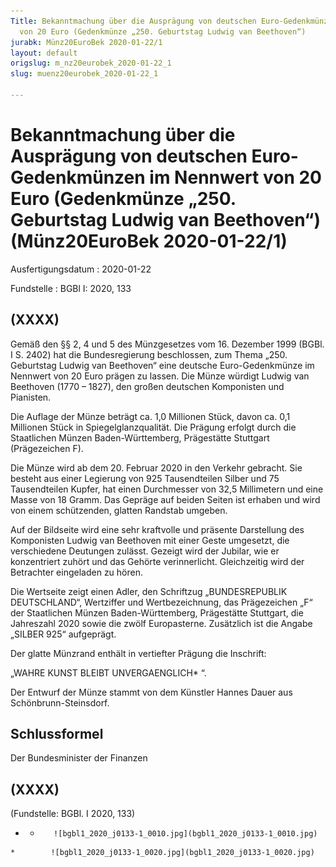 ```yaml
---
Title: Bekanntmachung über die Ausprägung von deutschen Euro-Gedenkmünzen im Nennwert
  von 20 Euro (Gedenkmünze „250. Geburtstag Ludwig van Beethoven“)
jurabk: Münz20EuroBek 2020-01-22/1
layout: default
origslug: m_nz20eurobek_2020-01-22_1
slug: muenz20eurobek_2020-01-22_1

---
```


# Bekanntmachung über die Ausprägung von deutschen Euro-Gedenkmünzen im Nennwert von 20 Euro (Gedenkmünze „250. Geburtstag Ludwig van Beethoven“) (Münz20EuroBek 2020-01-22/1)

Ausfertigungsdatum
:   2020-01-22

Fundstelle
:   BGBl I: 2020, 133


## (XXXX)

Gemäß den §§ 2, 4 und 5 des Münzgesetzes vom 16. Dezember 1999 (BGBl. I S. 2402) hat die Bundesregierung beschlossen, zum Thema „250. Geburtstag Ludwig van Beethoven“ eine deutsche Euro-Gedenkmünze im Nennwert von 20 Euro prägen zu lassen. Die Münze würdigt Ludwig van Beethoven (1770 – 1827), den großen deutschen Komponisten und Pianisten.

Die Auflage der Münze beträgt ca. 1,0 Millionen Stück, davon ca. 0,1 Millionen Stück in Spiegelglanzqualität. Die Prägung erfolgt durch die Staatlichen Münzen Baden-Württemberg, Prägestätte Stuttgart (Prägezeichen F).

Die Münze wird ab dem 20. Februar 2020 in den Verkehr gebracht. Sie besteht aus einer Legierung von 925 Tausendteilen Silber und 75 Tausendteilen Kupfer, hat einen Durchmesser von 32,5 Millimetern und eine Masse von 18 Gramm. Das Gepräge auf beiden Seiten ist erhaben und wird von einem schützenden, glatten Randstab umgeben.

Auf der Bildseite wird eine sehr kraftvolle und präsente Darstellung des Komponisten Ludwig van Beethoven mit einer Geste umgesetzt, die verschiedene Deutungen zulässt. Gezeigt wird der Jubilar, wie er konzentriert zuhört und das Gehörte verinnerlicht. Gleichzeitig wird der Betrachter eingeladen zu hören.

Die Wertseite zeigt einen Adler, den Schriftzug „BUNDESREPUBLIK DEUTSCHLAND“, Wertziffer und Wertbezeichnung, das Prägezeichen „F“ der Staatlichen Münzen Baden-Württemberg, Prägestätte Stuttgart, die Jahreszahl 2020 sowie die zwölf Europasterne. Zusätzlich ist die Angabe „SILBER 925“ aufgeprägt.

Der glatte Münzrand enthält in vertiefter Prägung die Inschrift:

„WAHRE KUNST BLEIBT UNVERGAENGLICH*             “.

Der Entwurf der Münze stammt von dem Künstler Hannes Dauer aus Schönbrunn-Steinsdorf.


## Schlussformel

Der Bundesminister der Finanzen


## (XXXX)

(Fundstelle: BGBl. I 2020, 133)


*    *        ![bgbl1_2020_j0133-1_0010.jpg](bgbl1_2020_j0133-1_0010.jpg)
    *        ![bgbl1_2020_j0133-1_0020.jpg](bgbl1_2020_j0133-1_0020.jpg)


